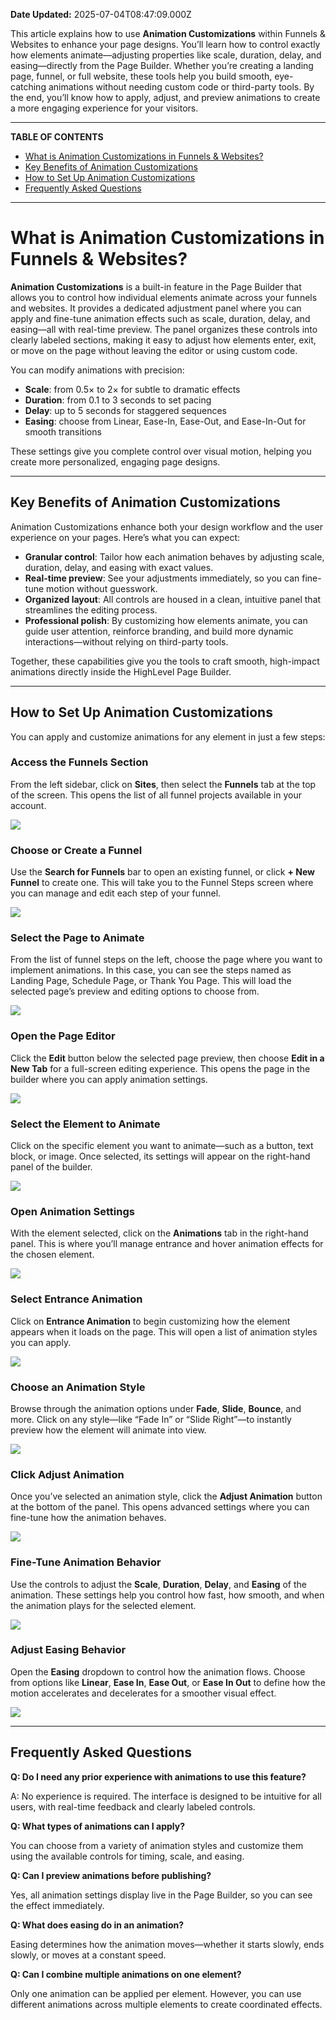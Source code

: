 **Date Updated:** 2025-07-04T08:47:09.000Z

This article explains how to use **Animation Customizations** within Funnels & Websites to enhance your page designs. You’ll learn how to control exactly how elements animate—adjusting properties like scale, duration, delay, and easing—directly from the Page Builder. Whether you’re creating a landing page, funnel, or full website, these tools help you build smooth, eye-catching animations without needing custom code or third-party tools. By the end, you’ll know how to apply, adjust, and preview animations to create a more engaging experience for your visitors.

---

**TABLE OF CONTENTS**

* [What is Animation Customizations in Funnels & Websites?](#%E2%80%8B%E2%80%8BWhat-is-Animation-Customizations-in-Funnels-&-Websites?)
* [Key Benefits of Animation Customizations](#Key-Benefits-of-Animation-Customizations)
* [How to Set Up Animation Customizations](#How-to-Set-Up-Animation-Customizations)
* [Frequently Asked Questions](#Frequently-Asked-Questions)

---

# **What is Animation Customizations in Funnels & Websites?**

  
**Animation Customizations** is a built-in feature in the Page Builder that allows you to control how individual elements animate across your funnels and websites. It provides a dedicated adjustment panel where you can apply and fine-tune animation effects such as scale, duration, delay, and easing—all with real-time preview. The panel organizes these controls into clearly labeled sections, making it easy to adjust how elements enter, exit, or move on the page without leaving the editor or using custom code.

  
You can modify animations with precision:

  
* **Scale**: from 0.5× to 2× for subtle to dramatic effects
* **Duration**: from 0.1 to 3 seconds to set pacing
* **Delay**: up to 5 seconds for staggered sequences
* **Easing**: choose from Linear, Ease-In, Ease-Out, and Ease-In-Out for smooth transitions

  
These settings give you complete control over visual motion, helping you create more personalized, engaging page designs.

---

## **Key Benefits of Animation Customizations**

  
Animation Customizations enhance both your design workflow and the user experience on your pages. Here’s what you can expect:

  
* **Granular control**: Tailor how each animation behaves by adjusting scale, duration, delay, and easing with exact values.
* **Real-time preview**: See your adjustments immediately, so you can fine-tune motion without guesswork.
* **Organized layout**: All controls are housed in a clean, intuitive panel that streamlines the editing process.
* **Professional polish**: By customizing how elements animate, you can guide user attention, reinforce branding, and build more dynamic interactions—without relying on third-party tools.

  
Together, these capabilities give you the tools to craft smooth, high-impact animations directly inside the HighLevel Page Builder.

---

## **How to Set Up Animation Customizations**

  
You can apply and customize animations for any element in just a few steps:

  
### **Access the Funnels Section**

  
From the left sidebar, click on **Sites**, then select the **Funnels** tab at the top of the screen. This opens the list of all funnel projects available in your account.

  
![](https://s3.amazonaws.com/cdn.freshdesk.com/data/helpdesk/attachments/production/155049323105/original/xs5jmgCzwkU0PfqKFai0hqVoGTQnVSRJhw.png?1751592252)
  
  
### **Choose or Create a Funnel**

  
Use the **Search for Funnels** bar to open an existing funnel, or click **\+ New Funnel** to create one. This will take you to the Funnel Steps screen where you can manage and edit each step of your funnel.

  
![](https://s3.amazonaws.com/cdn.freshdesk.com/data/helpdesk/attachments/production/155049323121/original/PAoMHA0TPV6iz9FaSqcPhjYgYozL7h-fxg.png?1751592294)
  
  
### **Select the Page to Animate**

  
From the list of funnel steps on the left, choose the page where you want to implement animations. In this case, you can see the steps named as Landing Page, Schedule Page, or Thank You Page. This will load the selected page’s preview and editing options to choose from.

  
![](https://s3.amazonaws.com/cdn.freshdesk.com/data/helpdesk/attachments/production/155049323118/original/nqfcTsNyDygYYVWtVSn-VNR4ishBHMSK7w.png?1751592274)
  
  
### **Open the Page Editor**

  
Click the **Edit** button below the selected page preview, then choose **Edit in a New Tab** for a full-screen editing experience. This opens the page in the builder where you can apply animation settings.

  
![](https://s3.amazonaws.com/cdn.freshdesk.com/data/helpdesk/attachments/production/155049323124/original/Z59tMaphaV5_qMqTdhR_mCYGEOm2j65eYg.png?1751592319)
  
  
### **Select the Element to Animate**

  
Click on the specific element you want to animate—such as a button, text block, or image. Once selected, its settings will appear on the right-hand panel of the builder.

  
![](https://s3.amazonaws.com/cdn.freshdesk.com/data/helpdesk/attachments/production/155049323178/original/J4YsuDwm0ttwqYlO_JzGWPBIT026hfpIWg.png?1751592485)
  
  
### **Open Animation Settings**

  
With the element selected, click on the **Animations** tab in the right-hand panel. This is where you’ll manage entrance and hover animation effects for the chosen element.

  
![](https://s3.amazonaws.com/cdn.freshdesk.com/data/helpdesk/attachments/production/155049323194/original/m365_KfbYgAGwnv7bLC1H_ChIKSaLlgOmQ.png?1751592518)
  
  
### **Select Entrance Animation**

  
Click on **Entrance Animation** to begin customizing how the element appears when it loads on the page. This will open a list of animation styles you can apply.

  
![](https://s3.amazonaws.com/cdn.freshdesk.com/data/helpdesk/attachments/production/155049323200/original/UFfMvMCct-5kFILTG0CExXF_JOWIDvoatw.png?1751592556)
  
  
### **Choose an Animation Style**

  
Browse through the animation options under **Fade**, **Slide**, **Bounce**, and more. Click on any style—like “Fade In” or “Slide Right”—to instantly preview how the element will animate into view.

  
![](https://s3.amazonaws.com/cdn.freshdesk.com/data/helpdesk/attachments/production/155049323208/original/o3Kj9vyWNa8rTLJVOPfZAEkPPMUFcvPlmA.gif?1751592585)
  
  
### **Click Adjust Animation**

  
Once you’ve selected an animation style, click the **Adjust Animation** button at the bottom of the panel. This opens advanced settings where you can fine-tune how the animation behaves.

  
![](https://s3.amazonaws.com/cdn.freshdesk.com/data/helpdesk/attachments/production/155049323131/original/i5THqmd4OVce1xPLvf8FlFgY0A-C72Y2jw.png?1751592353)
  
  
### **Fine-Tune Animation Behavior**

  
Use the controls to adjust the **Scale**, **Duration**, **Delay**, and **Easing** of the animation. These settings help you control how fast, how smooth, and when the animation plays for the selected element.

  
![](https://s3.amazonaws.com/cdn.freshdesk.com/data/helpdesk/attachments/production/155049323158/original/XGpoRj_rQskoeXczOl9h_GKVZgwTARY7jw.png?1751592434)
  
  
### **Adjust Easing Behavior**

  
Open the **Easing** dropdown to control how the animation flows. Choose from options like **Linear**, **Ease In**, **Ease Out**, or **Ease In Out** to define how the motion accelerates and decelerates for a smoother visual effect.

  
![](https://s3.amazonaws.com/cdn.freshdesk.com/data/helpdesk/attachments/production/155049323169/original/oXuxYONiaHNON0Y7XkYPLSZBj9-UasPCMA.png?1751592449)

---

## **Frequently Asked Questions**

  
**Q: Do I need any prior experience with animations to use this feature?**

A: No experience is required. The interface is designed to be intuitive for all users, with real-time feedback and clearly labeled controls.

  
**Q: What types of animations can I apply?**

You can choose from a variety of animation styles and customize them using the available controls for timing, scale, and easing.

  
**Q: Can I preview animations before publishing?**

Yes, all animation settings display live in the Page Builder, so you can see the effect immediately.

  
**Q: What does easing do in an animation?**

Easing determines how the animation moves—whether it starts slowly, ends slowly, or moves at a constant speed.

  
**Q: Can I combine multiple animations on one element?**

Only one animation can be applied per element. However, you can use different animations across multiple elements to create coordinated effects.